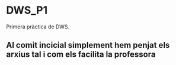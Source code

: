 # DWS_P1

Primera pràctica de DWS.

## Al comit incicial simplement hem penjat els arxius tal i com els facilita la professora
